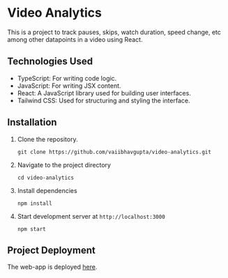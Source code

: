 # Video Analytics
This is a project to track pauses, skips, watch duration, speed change, etc among other datapoints in a video using React. 

## Technologies Used
- TypeScript: For writing code logic.
- JavaScript: For writing JSX content.
- React: A JavaScript library used for building user interfaces.
- Tailwind CSS: Used for structuring and styling the interface.

## Installation
1. Clone the repository.

   `git clone https://github.com/vaiibhavgupta/video-analytics.git`
   
2. Navigate to the project directory

   `cd video-analytics`
  
4. Install dependencies

   `npm install`

6. Start development server at `http://localhost:3000`

   `npm start`

## Project Deployment
The web-app is deployed [here](https://video-analytics-vaiibhavgupta.vercel.app).
